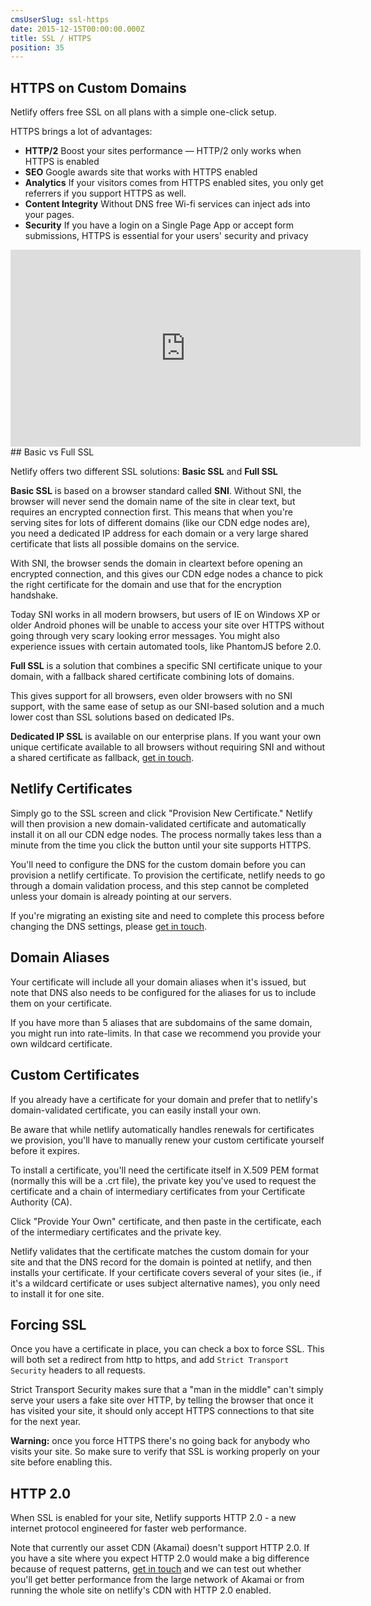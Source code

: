 ```yaml
---
cmsUserSlug: ssl-https
date: 2015-12-15T00:00:00.000Z
title: SSL / HTTPS
position: 35
---
```


## HTTPS on Custom Domains

Netlify offers free SSL on all plans with a simple one-click setup.

HTTPS brings a lot of advantages:

* **HTTP/2** Boost your sites performance &mdash; HTTP/2 only works when HTTPS is enabled
* **SEO** Google awards site that works with HTTPS enabled
* **Analytics** If your visitors comes from HTTPS enabled sites, you only get referrers if you support HTTPS as well.
* **Content Integrity** Without DNS free Wi-fi services can inject ads into your pages.
* **Security** If you have a login on a Single Page App or accept form submissions, HTTPS is essential for your users' security and privacy

<iframe width="560" height="315" src="https://www.youtube.com/embed/k-9T0FYd-QU" frameborder="0" allowfullscreen></iframe>
## Basic vs Full SSL

Netlify offers two different SSL solutions: **Basic SSL** and **Full SSL**

**Basic SSL** is based on a browser standard called **SNI**. Without SNI, the browser will never send the domain name of the site in clear text, but requires an encrypted connection first. This means that when you're serving sites for lots of different domains (like our CDN edge nodes are), you need a dedicated IP address for each domain or a very large shared certificate that lists all possible domains on the service.

With SNI, the browser sends the domain in cleartext before opening an encrypted connection, and this gives our CDN edge nodes a chance to pick the right certificate for the domain and use that for the encryption handshake.

Today SNI works in all modern browsers, but users of IE on Windows XP or older Android phones will be unable to access your site over HTTPS without going through very scary looking error messages. You might also experience issues with certain automated tools, like PhantomJS before 2.0.

**Full SSL** is a solution that combines a specific SNI certificate unique to your domain, with a fallback shared certificate combining lots of domains.

This gives support for all browsers, even older browsers with no SNI support, with the same ease of setup as our SNI-based solution and a much lower cost than SSL solutions based on dedicated IPs.

**Dedicated IP SSL** is available on our enterprise plans. If you want your own unique certificate available to all browsers without requiring SNI and without a shared certificate as fallback, [get in touch](/contact).

## Netlify Certificates

Simply go to the SSL screen and click "Provision New Certificate." Netlify will then provision a new domain-validated certificate and automatically install it on all our CDN edge nodes. The process normally takes less than a minute from the time you click the button until your site supports HTTPS.

You'll need to configure the DNS for the custom domain before you can provision a netlify certificate. To provision the certificate, netlify needs to go through a domain validation process, and this step cannot be completed unless your domain is already pointing at our servers.

If you're migrating an existing site and need to complete this process before changing the DNS settings, please [get in touch](/contact).

## Domain Aliases

Your certificate will include all your domain aliases when it's issued, but note that DNS also needs to be configured for the aliases for us to include them on your certificate.

If you have more than 5 aliases that are subdomains of the same domain, you might run into rate-limits. In that case we recommend you provide your own wildcard certificate.

## Custom Certificates

If you already have a certificate for your domain and prefer that to netlify's domain-validated certificate, you can easily install your own.

Be aware that while netlify automatically handles renewals for certificates we provision, you'll have to manually renew your custom certificate yourself before it expires.

To install a certificate, you'll need the certificate itself in X.509 PEM format (normally this will be a .crt file), the private key you've used to request the certificate and a chain of intermediary certificates from your Certificate Authority (CA).

Click "Provide Your Own" certificate, and then paste in the certificate, each of the intermediary certificates and the private key.

Netlify validates that the certificate matches the custom domain for your site and that the DNS record for the domain is pointed at netlify, and then installs your certificate. If your certificate covers several of your sites (ie., if it's a wildcard certificate or uses subject alternative names), you only need to install it for one site.

## Forcing SSL

Once you have a certificate in place, you can check a box to force SSL. This will both set a redirect from http to https, and add `Strict Transport Security` headers to all requests.

Strict Transport Security makes sure that a "man in the middle" can't simply serve your users a fake site over HTTP, by telling the browser that once it has visited your site, it should only accept HTTPS connections to that site for the next year.

**Warning:** once you force HTTPS there's no going back for anybody who visits your site. So make sure to verify that SSL is working properly on your site before enabling this.

## HTTP 2.0

When SSL is enabled for your site, Netlify supports HTTP 2.0 - a new internet protocol engineered for faster web performance.

Note that currently our asset CDN (Akamai) doesn't support HTTP 2.0. If you have a site where you expect HTTP 2.0 would make a big difference because of request patterns, [get in touch](/contact) and we can test out whether you'll get better performance from the large network of Akamai or from running the whole site on netlify's CDN with HTTP 2.0 enabled.
